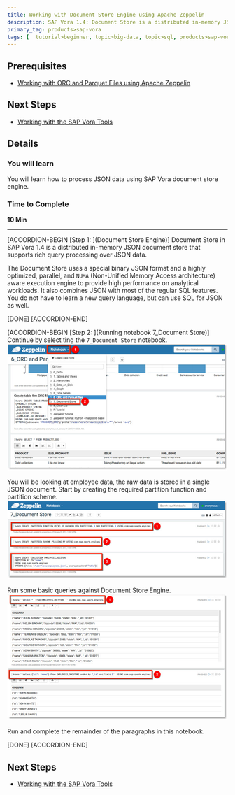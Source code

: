```yaml
---
title: Working with Document Store Engine using Apache Zeppelin
description: SAP Vora 1.4: Document Store is a distributed in-memory JSON document store that supports rich query processing over JSON data
primary_tag: products>sap-vora
tags: [  tutorial>beginner, topic>big-data, topic>sql, products>sap-vora ]
---
```


## Prerequisites  
 - [Working with ORC and Parquet Files using Apache Zeppelin](http://www.sap.com/developer/tutorials/vora-ova-zeppelin6.html)


## Next Steps
- [Working with the SAP Vora Tools ](http://www.sap.com/developer/tutorials/vora-ova-toolsintro.html)

## Details
### You will learn  
You will learn how to process JSON data using SAP Vora document store engine.

### Time to Complete
**10 Min**

---

[ACCORDION-BEGIN [Step 1: ](Document Store Engine)]
Document Store in SAP Vora 1.4 is a distributed in-memory JSON document store that supports rich query processing over JSON data.

The Document Store uses a special binary JSON format and a highly optimized, parallel, and `NUMA` (Non-Unified Memory Access architecture) aware execution engine to provide high performance on analytical workloads. It also combines JSON with most of the regular SQL features. You do not have to learn a new query language, but can use SQL for JSON as well.


[DONE]
[ACCORDION-END]

[ACCORDION-BEGIN [Step 2: ](Running notebook 7_Document Store)]
Continue by select ting the `7_Document Store` notebook.
![Notebook](zep7_01.jpg)

You will be looking at employee data, the raw data is stored in a single JSON document. Start by creating the required partition function and partition scheme.
![Partition function and scheme](zep7_02.jpg)

Run some basic queries against Document Store Engine.
![Basic queries](zep7_03.jpg)

Run and complete the remainder of the paragraphs in this notebook.

[DONE]
[ACCORDION-END]

## Next Steps
- [Working with the SAP Vora Tools ](http://www.sap.com/developer/tutorials/vora-ova-toolsintro.html)
